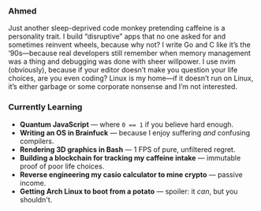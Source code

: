 ### Ahmed

Just another sleep-deprived code monkey pretending caffeine is a personality trait. I build “disruptive” apps that no one asked for and sometimes reinvent wheels, because why not? I write Go and C like it’s the ‘90s—because real developers still remember when memory management was a thing and debugging was done with sheer willpower. I use nvim (obviously), because if your editor doesn’t make you question your life choices, are you even coding? Linux is my home—if it doesn’t run on Linux, it’s either garbage or some corporate nonsense and I’m not interested.

### Currently Learning

- **Quantum JavaScript** — where `0 == 1` if you believe hard enough.
- **Writing an OS in Brainfuck** — because I enjoy suffering *and* confusing compilers.
- **Rendering 3D graphics in Bash** — 1 FPS of pure, unfiltered regret.
- **Building a blockchain for tracking my caffeine intake** — immutable proof of poor life choices.
- **Reverse engineering my casio calculator to mine crypto** — passive income.
- **Getting Arch Linux to boot from a potato** — spoiler: it *can*, but you shouldn't.
